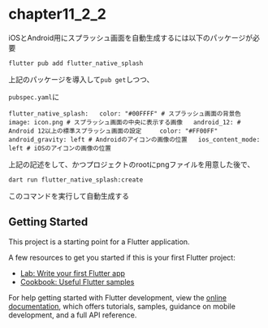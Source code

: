# chapter11_2_2

iOSとAndroid用にスプラッシュ画面を自動生成するには以下のパッケージが必要

`flutter pub add flutter_native_splash`

上記のパッケージを導入して`pub get`しつつ、

`pubspec.yaml`に

`flutter_native_splash:  
  color: "#00FFFF" # スプラッシュ画面の背景色  
  image: icon.png # スプラッシュ画面の中央に表示する画像  
  android_12: # Android 12以上の標準スプラッシュ画面の設定    
    color: "#FF00FF"  
  android_gravity: left # Androidのアイコンの画像の位置  
  ios_content_mode: left # iOSのアイコンの画像の位置`

上記の記述をして、かつプロジェクトのrootにpngファイルを用意した後で、

`dart run flutter_native_splash:create`

このコマンドを実行して自動生成する

## Getting Started

This project is a starting point for a Flutter application.

A few resources to get you started if this is your first Flutter project:

- [Lab: Write your first Flutter app](https://docs.flutter.dev/get-started/codelab)
- [Cookbook: Useful Flutter samples](https://docs.flutter.dev/cookbook)

For help getting started with Flutter development, view the
[online documentation](https://docs.flutter.dev/), which offers tutorials,
samples, guidance on mobile development, and a full API reference.
